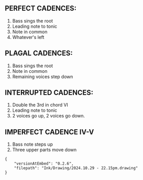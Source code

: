 
## PERFECT CADENCES: 
1. Bass sings the root 
2. Leading note to tonic 
3. Note in common 
4. Whatever‛s left 
## PLAGAL CADENCES: 
1. Bass sings the root 
2. Note in common 
3. Remaining voices step down
## INTERRUPTED CADENCES: 
1. Double the 3rd in chord VI 
2. Leading note to tonic 
3. 2 voices go up, 2 voices go down.
## IMPERFECT CADENCE IV-V 
1. Bass note steps up
2. Three upper parts move down


```handdrawn-ink
{
	"versionAtEmbed": "0.2.6",
	"filepath": "Ink/Drawing/2024.10.29 - 22.15pm.drawing"
}
```
